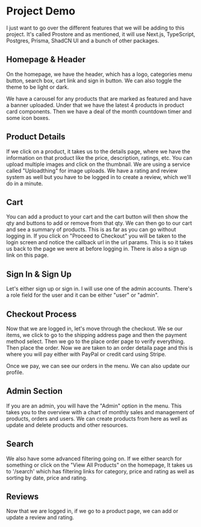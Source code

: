 # Project Demo

I just want to go over the different features that we will be adding to this project. It's called Prostore and as mentioned, it will use Next.js, TypeScript, Postgres, Prisma, ShadCN UI and a bunch of other packages.

## Homepage & Header

On the homepage, we have the header, which has a logo, categories menu button, search box, cart link and sign in button. We can also toggle the theme to be light or dark.

We have a carousel for any products that are marked as featured and have a banner uploaded. Under that we have the latest 4 products in product card components. Then we have a deal of the month countdown timer and some icon boxes.

## Product Details

If we click on a product, it takes us to the details page, where we have the information on that product like the price, description, ratings, etc. You can upload multiple images and click on the thumbnail. We are using a service called "Uploadthing" for image uploads. We have a rating and review system as well but you have to be logged in to create a review, which we'll do in a minute.

## Cart

You can add a product to your cart and the cart button will then show the qty and buttons to add or remove from that qty. We can then go to our cart and see a summary of products. This is as far as you can go without logging in. If you click on "Proceed to Checkout" you will be taken to the login screen and notice the callback url in the url params. This is so it takes us back to the page we were at before logging in. There is also a sign up link on this page.

## Sign In & Sign Up

Let's either sign up or sign in. I will use one of the admin accounts. There's a role field for the user and it can be either "user" or "admin".

## Checkout Process

Now that we are logged in, let's move through the checkout. We se our items, we click to go to the shipping address page and then the payment method select. Then we go to the place order page to verify everything. Then place the order. Now we are taken to an order detaila page and this is where you will pay either with PayPal or credit card using Stripe.

Once we pay, we can see our orders in the menu. We can also update our profile.

## Admin Section

If you are an admin, you will have the "Admin" option in the menu. This takes you to the overview with a chart of monthly sales and management of products, orders and users. We can create products from here as well as update and delete products and other resources.

## Search

We also have some advanced filtering going on. If we either search for something or click on the "View All Products" on the homepage, It takes us to '/search' which has filtering links for category, price and rating as well as sorting by date, price and rating.

## Reviews

Now that we are logged in, if we go to a product page, we can add or update a review and rating.
